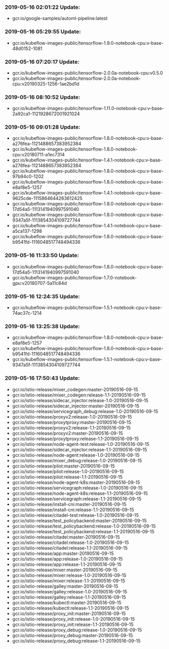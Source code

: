 ### 2019-05-16 02:01:22 Update:

- gcr.io/google-samples/automl-pipeline:latest
### 2019-05-16 05:29:55 Update:

- gcr.io/kubeflow-images-public/tensorflow-1.9.0-notebook-cpu:v-base-48d0152-1081
### 2019-05-16 07:20:17 Update:

- gcr.io/kubeflow-images-public/tensorflow-2.0.0a-notebook-cpu:v0.5.0
- gcr.io/kubeflow-images-public/tensorflow-2.0.0a-notebook-cpu:v20190325-1256-1ae2bd1d
### 2019-05-16 08:10:52 Update:

- gcr.io/kubeflow-images-public/tensorflow-1.11.0-notebook-cpu:v-base-2a92ca1-1121928672001921024
### 2019-05-16 09:01:28 Update:

- gcr.io/kubeflow-images-public/tensorflow-1.8.0-notebook-cpu:v-base-a276fea-1121488657383952384
- gcr.io/kubeflow-images-public/tensorflow-1.8.0-notebook-cpu:v20180711-a1ec7314
- gcr.io/kubeflow-images-public/tensorflow-1.4.1-notebook-cpu:v-base-a276fea-1121488657383952384
- gcr.io/kubeflow-images-public/tensorflow-1.8.0-notebook-cpu:v-base-97b94c0-1202
- gcr.io/kubeflow-images-public/tensorflow-1.8.0-notebook-cpu:v-base-e8af8e5-1257
- gcr.io/kubeflow-images-public/tensorflow-1.4.1-notebook-cpu:v-base-9625cde-1115864644263612425
- gcr.io/kubeflow-images-public/tensorflow-1.8.0-notebook-cpu:v-base-17d54a5-1113141940997591040
- gcr.io/kubeflow-images-public/tensorflow-1.8.0-notebook-cpu:v-base-9347a5f-1113854304109727744
- gcr.io/kubeflow-images-public/tensorflow-1.4.1-notebook-cpu:v-base-a5ca137-1298
- gcr.io/kubeflow-images-public/tensorflow-1.8.0-notebook-cpu:v-base-b9541fd-1116048517748494336
### 2019-05-16 11:33:50 Update:

- gcr.io/kubeflow-images-public/tensorflow-1.8.0-notebook-cpu:v-base-17d54a5-1113141940997591040
- gcr.io/kubeflow-images-public/tensorflow-1.7.0-notebook-gpu:v20180707-5a11c84d
### 2019-05-16 12:24:35 Update:

- gcr.io/kubeflow-images-public/tensorflow-1.5.1-notebook-cpu:v-base-74ac37c-1214
### 2019-05-16 13:25:38 Update:

- gcr.io/kubeflow-images-public/tensorflow-1.8.0-notebook-cpu:v-base-e8af8e5-1257
- gcr.io/kubeflow-images-public/tensorflow-1.8.0-notebook-cpu:v-base-b9541fd-1116048517748494336
- gcr.io/kubeflow-images-public/tensorflow-1.5.1-notebook-cpu:v-base-9347a5f-1113854304109727744
### 2019-05-16 17:50:43 Update:

- gcr.io/istio-release/mixer_codegen:master-20190516-09-15
- gcr.io/istio-release/mixer_codegen:release-1.1-20190516-09-15
- gcr.io/istio-release/sidecar_injector:release-1.0-20190516-09-15
- gcr.io/istio-release/sidecar_injector:master-20190516-09-15
- gcr.io/istio-release/servicegraph_debug:release-1.0-20190516-09-15
- gcr.io/istio-release/proxyv2:release-1.0-20190516-09-15
- gcr.io/istio-release/proxytproxy:master-20190516-09-15
- gcr.io/istio-release/proxyv2:release-1.1-20190516-09-15
- gcr.io/istio-release/proxyv2:master-20190516-09-15
- gcr.io/istio-release/proxytproxy:release-1.1-20190516-09-15
- gcr.io/istio-release/node-agent-test:release-1.0-20190516-09-15
- gcr.io/istio-release/sidecar_injector:release-1.1-20190516-09-15
- gcr.io/istio-release/node-agent:release-1.0-20190516-09-15
- gcr.io/istio-release/mixer_debug:release-1.0-20190516-09-15
- gcr.io/istio-release/pilot:master-20190516-09-15
- gcr.io/istio-release/pilot:release-1.0-20190516-09-15
- gcr.io/istio-release/pilot:release-1.1-20190516-09-15
- gcr.io/istio-release/node-agent-k8s:master-20190516-09-15
- gcr.io/istio-release/servicegraph:release-1.0-20190516-09-15
- gcr.io/istio-release/node-agent-k8s:release-1.1-20190516-09-15
- gcr.io/istio-release/servicegraph:release-1.1-20190516-09-15
- gcr.io/istio-release/install-cni:master-20190516-09-15
- gcr.io/istio-release/install-cni:release-1.1-20190516-09-15
- gcr.io/istio-release/citadel-test:release-1.0-20190516-09-15
- gcr.io/istio-release/test_policybackend:master-20190516-09-15
- gcr.io/istio-release/test_policybackend:release-1.0-20190516-09-15
- gcr.io/istio-release/test_policybackend:release-1.1-20190516-09-15
- gcr.io/istio-release/citadel:master-20190516-09-15
- gcr.io/istio-release/citadel:release-1.0-20190516-09-15
- gcr.io/istio-release/citadel:release-1.1-20190516-09-15
- gcr.io/istio-release/app:master-20190516-09-15
- gcr.io/istio-release/app:release-1.0-20190516-09-15
- gcr.io/istio-release/app:release-1.1-20190516-09-15
- gcr.io/istio-release/mixer:master-20190516-09-15
- gcr.io/istio-release/mixer:release-1.0-20190516-09-15
- gcr.io/istio-release/mixer:release-1.1-20190516-09-15
- gcr.io/istio-release/galley:master-20190516-09-15
- gcr.io/istio-release/galley:release-1.0-20190516-09-15
- gcr.io/istio-release/galley:release-1.1-20190516-09-15
- gcr.io/istio-release/kubectl:master-20190516-09-15
- gcr.io/istio-release/kubectl:release-1.1-20190516-09-15
- gcr.io/istio-release/proxy_init:master-20190516-09-15
- gcr.io/istio-release/proxy_init:release-1.0-20190516-09-15
- gcr.io/istio-release/proxy_init:release-1.1-20190516-09-15
- gcr.io/istio-release/proxy_debug:release-1.0-20190516-09-15
- gcr.io/istio-release/proxy_debug:master-20190516-09-15
- gcr.io/istio-release/proxy_debug:release-1.1-20190516-09-15
